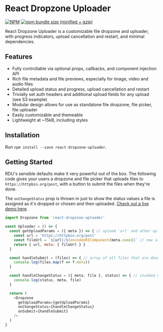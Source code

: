 # React Dropzone Uploader


[![NPM](https://img.shields.io/npm/v/react-dropzone-uploader.svg)](https://www.npmjs.com/package/react-dropzone-uploader)
[![npm bundle size (minified + gzip)](https://img.shields.io/bundlephobia/minzip/react-dropzone-uploader.svg)](https://www.npmjs.com/package/react-dropzone-uploader)

React Dropzone Uploader is a customizable file dropzone and uploader, with progress indicators, upload cancellation and restart, and minimal dependencies.


## Features
- Fully controllable via optional props, callbacks, and component injection API 
- Rich file metadata and file previews, especially for image, video and audio files
- Detailed upload status and progress, upload cancellation and restart
- Trivially set auth headers and additional upload fields for any upload (see S3 example)
- Modular design allows for use as standalone file dropzone, file picker, file uploader
- Easily customizable and themeable
- Lightweight at ~15kB, including styles


## Installation
Run `npm install --save react-dropzone-uploader`.


## Getting Started
RDU's sensible defaults make it very powerful out of the box. The following code gives your users a dropzone and file picker that uploads files to `https://httpbin.org/post`, with a button to submit the files when they're done.

The `onChangeStatus` prop is thrown in just to show the status values a file is assigned as it's dropped or chosen and then uploaded. [Check out a live demo here](https://codepen.io/kylebebak/pen/wYRNzY/?editors=0110).

~~~js
import Dropzone from 'react-dropzone-uploader'

const Uploader = () => {
  const getUploadParams = ({ meta }) => { // upload `url` and other upload params can be a function of file `meta`
    const url = 'https://httpbin.org/post'
    const fileUrl = `${url}/${encodeURIComponent(meta.name)}` // new value can be merged into file meta
    return { url, meta: { fileUrl } }
  }

  const handleSubmit = (files) => { // array of all files that are done uploading
    console.log(files.map(f => f.meta))
  }

  const handleChangeStatus = ({ meta, file }, status) => { // invoked every time a file's `status` changes
    console.log(status, meta, file)
  }

  return (
    <Dropzone
      getUploadParams={getUploadParams}
      onChangeStatus={handleChangeStatus}
      onSubmit={handleSubmit}
    />
  )
}
~~~

